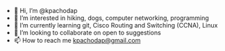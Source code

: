 - 👋 Hi, I’m @kpachodap
- 👀 I’m interested in hiking, dogs, computer networking, programming
- 🌱 I’m currently learning git, Cisco Routing and Switching (CCNA), Linux
- 💞️ I’m looking to collaborate on open to suggestions
- 📫 How to reach me kpachodap@gmail.com

<!---
kpachodap/kpachodap is a ✨ special ✨ repository because its `README.md` (this file) appears on your GitHub profile.
You can click the Preview link to take a look at your changes.
--->

